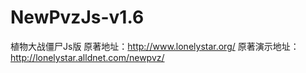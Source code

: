 # NewPvzJs-v1.6
植物大战僵尸Js版
原著地址：http://www.lonelystar.org/
原著演示地址：http://lonelystar.alldnet.com/newpvz/
